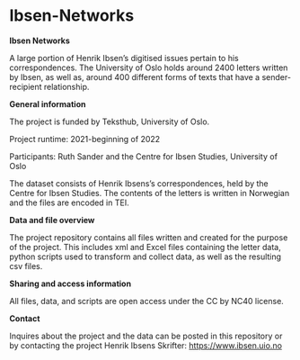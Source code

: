 # Ibsen-Networks

**Ibsen Networks**

A large portion of Henrik Ibsen’s digitised issues pertain to his correspondences. The University of Oslo holds 
around 2400 letters written by Ibsen, as well as, around 400 different forms of texts that have a sender-recipient relationship. 

**General information**

The project is funded by Teksthub, University of Oslo. 

Project runtime: 2021-beginning of 2022

Participants: Ruth Sander and the Centre for Ibsen Studies, University of Oslo

The dataset consists of Henrik Ibsens’s correspondences, held by the Centre for Ibsen Studies. 
The contents of the letters is written in Norwegian and the files are encoded in TEI. 

**Data and file overview**

The project repository contains all files written and created for the purpose of the project.
This includes xml and Excel files containing the letter data, python scripts used to transform and collect data, as well as the resulting csv files.

**Sharing and access information**

All files, data, and scripts are open access under the CC by NC40 license. 

**Contact**

Inquires about the project and the data can be posted in this repository or by contacting the project Henrik Ibsens Skrifter: https://www.ibsen.uio.no